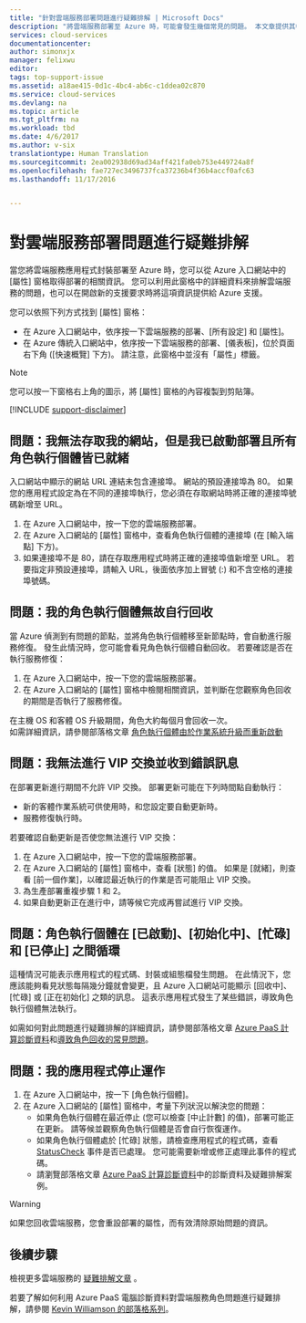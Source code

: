 ```yaml
---
title: "針對雲端服務部署問題進行疑難排解 | Microsoft Docs"
description: "將雲端服務部署至 Azure 時，可能會發生幾個常見的問題。 本文章提供其中部分問題的解決方案。"
services: cloud-services
documentationcenter: 
author: simonxjx
manager: felixwu
editor: 
tags: top-support-issue
ms.assetid: a18ae415-0d1c-4bc4-ab6c-c1ddea02c870
ms.service: cloud-services
ms.devlang: na
ms.topic: article
ms.tgt_pltfrm: na
ms.workload: tbd
ms.date: 4/6/2017
ms.author: v-six
translationtype: Human Translation
ms.sourcegitcommit: 2ea002938d69ad34aff421fa0eb753e449724a8f
ms.openlocfilehash: fae727ec3496737fca37236b4f36b4accf0afc63
ms.lasthandoff: 11/17/2016


---
```

# <a name="troubleshoot-cloud-service-deployment-problems"></a>對雲端服務部署問題進行疑難排解
當您將雲端服務應用程式封裝部署至 Azure 時，您可以從 Azure 入口網站中的 [屬性]  窗格取得部署的相關資訊。 您可以利用此窗格中的詳細資料來排解雲端服務的問題，也可以在開啟新的支援要求時將這項資訊提供給 Azure 支援。

您可以依照下列方式找到 [屬性]  窗格：

* 在 Azure 入口網站中，依序按一下雲端服務的部署、[所有設定] 和 [屬性]。
* 在 Azure 傳統入口網站中，依序按一下雲端服務的部署、[儀表板]，位於頁面右下角 ([快速概覽] 下方)。 請注意，此窗格中並沒有「屬性」標籤。

> [!NOTE]
> 您可以按一下窗格右上角的圖示，將 [屬性] 窗格的內容複製到剪貼簿。
>
>

[!INCLUDE [support-disclaimer](../../includes/support-disclaimer.md)]

## <a name="problem-i-cannot-access-my-website-but-my-deployment-is-started-and-all-role-instances-are-ready"></a>問題：我無法存取我的網站，但是我已啟動部署且所有角色執行個體皆已就緒
入口網站中顯示的網站 URL 連結未包含連接埠。 網站的預設連接埠為 80。 如果您的應用程式設定為在不同的連接埠執行，您必須在存取網站時將正確的連接埠號碼新增至 URL。

1. 在 Azure 入口網站中，按一下您的雲端服務部署。
2. 在 Azure 入口網站的 [屬性] 窗格中，查看角色執行個體的連接埠 (在 [輸入端點] 下方)。
3. 如果連接埠不是 80，請在存取應用程式時將正確的連接埠值新增至 URL。 若要指定非預設連接埠，請輸入 URL，後面依序加上冒號 (:) 和不含空格的連接埠號碼。

## <a name="problem-my-role-instances-recycled-without-me-doing-anything"></a>問題：我的角色執行個體無故自行回收
當 Azure 偵測到有問題的節點，並將角色執行個體移至新節點時，會自動進行服務修復。 發生此情況時，您可能會看見角色執行個體自動回收。 若要確認是否在執行服務修復：

1. 在 Azure 入口網站中，按一下您的雲端服務部署。
2. 在 Azure 入口網站的 [屬性]  窗格中檢閱相關資訊，並判斷在您觀察角色回收的期間是否執行了服務修復。

在主機 OS 和客體 OS 升級期間，角色大約每個月會回收一次。  
如需詳細資訊，請參閱部落格文章 [角色執行個體由於作業系統升級而重新啟動](http://blogs.msdn.com/b/kwill/archive/2012/09/19/role-instance-restarts-due-to-os-upgrades.aspx)

## <a name="problem-i-cannot-do-a-vip-swap-and-receive-an-error"></a>問題：我無法進行 VIP 交換並收到錯誤訊息
在部署更新進行期間不允許 VIP 交換。 部署更新可能在下列時間點自動執行：

* 新的客體作業系統可供使用時，和您設定要自動更新時。
* 服務修復執行時。

若要確認自動更新是否使您無法進行 VIP 交換：

1. 在 Azure 入口網站中，按一下您的雲端服務部署。
2. 在 Azure 入口網站的 [屬性] 窗格中，查看 [狀態] 的值。 如果是 [就緒]，則查看 [前一個作業]，以確認最近執行的作業是否可能阻止 VIP 交換。
3. 為生產部署重複步驟 1 和 2。
4. 如果自動更新正在進行中，請等候它完成再嘗試進行 VIP 交換。

## <a name="problem-a-role-instance-is-looping-between-started-initializing-busy-and-stopped"></a>問題：角色執行個體在 [已啟動]、[初始化中]、[忙碌] 和 [已停止] 之間循環
這種情況可能表示應用程式的程式碼、封裝或組態檔發生問題。 在此情況下，您應該能夠看見狀態每隔幾分鐘就會變更，且 Azure 入口網站可能顯示 [回收中]、[忙碌] 或 [正在初始化] 之類的訊息。 這表示應用程式發生了某些錯誤，導致角色執行個體無法執行。

如需如何對此問題進行疑難排解的詳細資訊，請參閱部落格文章 [Azure PaaS 計算診斷資料](http://blogs.msdn.com/b/kwill/archive/2013/08/09/windows-azure-paas-compute-diagnostics-data.aspx)和[導致角色回收的常見問題](cloud-services-troubleshoot-common-issues-which-cause-roles-recycle.md)。

## <a name="problem-my-application-stopped-working"></a>問題：我的應用程式停止運作
1. 在 Azure 入口網站中，按一下 [角色執行個體]。
2. 在 Azure 入口網站的 [屬性]  窗格中，考量下列狀況以解決您的問題：
   * 如果角色執行個體在最近停止 (您可以檢查 [中止計數] 的值)，部署可能正在更新。 請等候並觀察角色執行個體是否會自行恢復運作。
   * 如果角色執行個體處於 [忙碌] 狀態，請檢查應用程式的程式碼，查看 [StatusCheck](https://msdn.microsoft.com/library/microsoft.windowsazure.serviceruntime.roleenvironment.statuscheck) 事件是否已處理。 您可能需要新增或修正處理此事件的程式碼。
   * 請瀏覽部落格文章 [Azure PaaS 計算診斷資料](http://blogs.msdn.com/b/kwill/archive/2013/08/09/windows-azure-paas-compute-diagnostics-data.aspx)中的診斷資料及疑難排解案例。

> [!WARNING]
> 如果您回收雲端服務，您會重設部署的屬性，而有效清除原始問題的資訊。
>
>

## <a name="next-steps"></a>後續步驟
檢視更多雲端服務的 [疑難排解文章](https://azure.microsoft.com/documentation/articles/?tag=top-support-issue&product=cloud-services) 。

若要了解如何利用 Azure PaaS 電腦診斷資料對雲端服務角色問題進行疑難排解，請參閱 [Kevin Williamson 的部落格系列](http://blogs.msdn.com/b/kwill/archive/2013/08/09/windows-azure-paas-compute-diagnostics-data.aspx)。

